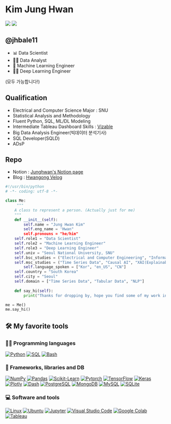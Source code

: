# Kim Jung Hwan
![](https://github.com/jhbale11/jhbale11/blob/0c10c8854c87dcb6e262ab317c237e9e418213c9/jhbale11.png)
![](https://github.com/jhbale11/jhbale11/blob/f33a447b9d0520941edf58273be711daf9e75966/jhbale12.png)

## @jhbale11
- 📊 Data Scientist
- 🧑‍💼 Data Analyst
- 🧠 Machine Learning Engineer
- 👨‍💻 Deep Learning Engineer

(모두 가능합니다!)

## Qualification
- Electrical and Computer Science Major : SNU
- Statistical Analysis and Methodology
- Fluent Python, SQL, ML/DL Modeling
- Intermediate Tableau Dashboard Skills : [Vizable](https://public.tableau.com/app/profile/vizable/viz/Vizable_16606065357730/HOME)
- Big Data Analysis Engineer(빅데이터 분석기사)
- SQL Developer(SQLD)
- ADsP

## Repo
- Notion : [Junghwan's Notion page](https://jhbale11.notion.site/Hwan-e5f9b9deb2c74c65818d2b956f2be6df)
- Blog : [Hwangong Velog](https://velog.io/@jhbale11)

```python
#!/usr/bin/python
# -*- coding: utf-8 -*-

class Me:
     """
    A class to represent a person. (Actually just for me)
    """
    def __init__(self):
        self.name = "Jung Hwan Kim"
        self.eng_name = 'Hwan"
        self.pronouns = "he/him"
	self.role1 = "Data Scientist"
	self.role2 = "Machine Learning Engineer"
  	self.role3 = "Deep Learning Engineer"
	self.univ = "Seoul National University, SNU"
	self.bsc_studies = ("Electrical and Computer Engineering", "Information Science and Culture")
	self.msc_studies = ("Time Series Data", "Causal AI", "XAI(Explainable AI)")
        self.language_spoken = ["Kor", "en_US", "CN"]
	self.country = "South Korea"
	self.city = "Seoul"
	self.domain = ["Time Series Data", "Tabular Data", "NLP"]
				
    def say_hi(self):
        print("Thanks for dropping by, hope you find some of my work interesting. \n I'll be happy to connect with you on Social Media!")

me = Me()
me.say_hi()
```


## 🛠️ My favorite tools

### 👨‍💻 Programming languages

<p>
    <a href="https://github.com/search?q=user%3Apapaemman+language%3Apython"><img alt="Python" src="https://img.shields.io/badge/Python-3476ab.svg?logo=python&logoColor=ffd542"></a>
    <a href="https://github.com/search?q=user%3Apapaemman+language%3Asql"><img alt="SQL" src="https://custom-icon-badges.herokuapp.com/badge/SQL-025E8C.svg?logo=database&logoColor=white"></a>
    <a href="https://github.com/search?q=user%3Apapaemman+language%3Abash"><img alt="Bash" src="https://img.shields.io/badge/Bash-121011.svg?logo=gnu-bash&logoColor=white"></a>
</p>



### 🧰 Frameworks, libraries and DB

<p>
    <a href="https://numpy.org/"><img alt="NumPy" src="https://img.shields.io/badge/Numpy-4d77cf.svg?logo=numpy&logoColor=white"></a>
    <a href="https://pandas.pydata.org/"><img alt="Pandas" src="https://img.shields.io/badge/Pandas-150458.svg?logo=pandas&logoColor=white"></a>
    <a href="https://scikit-learn.org/stable/index.html"><img alt="Scikit-Learn" src="https://img.shields.io/badge/scikitlearn-3499cd.svg?logo=scikit-learn&logoColor=fa9b3b"></a>
    <a href="https://pytorch.org/"><img alt="Pytorch" src="https://img.shields.io/badge/Pytorch-EE4C2C.svg?logo=Pytorch&logoColor=white"></a>
    <a href="https://www.tensorflow.org/"><img alt="TensorFlow" src="https://img.shields.io/badge/TensorFlow-FF6F00.svg?logo=TensorFlow&logoColor=white"></a>
    <a href="https://keras.io/"><img alt="Keras" src="https://img.shields.io/badge/Keras-D00000.svg?logo=Keras&logoColor=white"></a>
    <a href="https://plotly.com/"><img alt="Plotly" src="https://img.shields.io/badge/Plotly-3c4c74.svg?logo=plotly&logoColor=white"></a>
    <a href="https://plotly.com/dash/"><img alt="Dash" src="https://img.shields.io/badge/Dash-9ca4bc.svg?logo=dash&logoColor=white"></a>
    <a href="https://www.postgresql.org/"><img alt="PostgreSQL" src ="https://img.shields.io/badge/PostgreSQL-316192.svg?logo=postgresql&logoColor=white"></a>
    <a href="https://www.mongodb.com/"><img alt="MongoDB" src ="https://img.shields.io/badge/MongoDB-4ea94b.svg?logo=mongodb&logoColor=white"></a>
    <a href="https://www.mysql.com/"><img alt="MySQL" src="https://img.shields.io/badge/MySQL-00f.svg?logo=mysql&logoColor=white"></a>
    <a href="https://www.sqlite.org/index.html"><img alt="SQLite" src ="https://img.shields.io/badge/SQLite-07405e.svg?logo=sqlite&logoColor=white"></a>
</p>


### 💻 Software and tools

<p>
   <a href="https://www.linux.org/"><img alt="Linux" src="https://img.shields.io/badge/Linux-black.svg?logo=linux&logoColor=white"></a>
   <a href="https://ubuntu.com/"><img alt="Ubuntu" src="https://img.shields.io/badge/Ubuntu-dd4814.svg?logo=ubuntu&logoColor=white"></a>
   <a href="https://jupyter.org/"><img alt="Jupyter" src="https://img.shields.io/badge/Jupyter-F37626.svg?logo=Jupyter&logoColor=white"></a>
    <a href="https://code.visualstudio.com/"><img alt="Visual Studio Code" src="https://img.shields.io/badge/Visual%20Studio%20Code-4db3f3.svg?logo=visual-studio-code&logoColor=white"></a>
    <a href="https://colab.research.google.com/?utm_source=scs-index"><img alt="Google Colab" src="https://img.shields.io/badge/Google%20Colab-black.svg?logo=google%20colab&logoColor=ffd936"></a>
    <a href="https://www.tableau.com/"><img alt="Tableau" src="https://img.shields.io/badge/Tableau-E97627.svg?logo=Tableau&logoColor=white"></a>
</p>



<!---
jhbale11/Introduce_Myself is a ✨ special ✨ repository because its `README.md` (this file) appears on your GitHub profile.
You can click the Preview link to take a look at your changes.
--->
